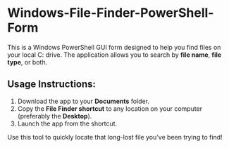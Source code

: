# Windows-File-Finder-PowerShell-Form

This is a Windows PowerShell GUI form designed to help you find files on your local C: drive. The application allows you to search by **file name**, **file type**, or both.

## Usage Instructions:

1. Download the app to your **Documents** folder.
2. Copy the **File Finder shortcut** to any location on your computer (preferably the **Desktop**).
3. Launch the app from the shortcut.

Use this tool to quickly locate that long-lost file you've been trying to find!
